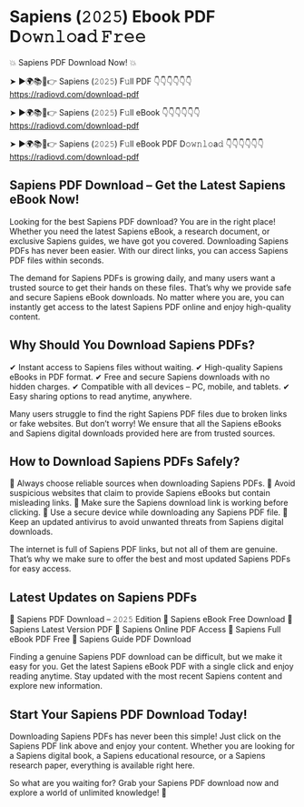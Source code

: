 # Sapiens (𝟸𝟶𝟸𝟻) Ebook PDF D𝚘𝚠𝚗𝚕𝚘a𝚍 𝙵𝚛𝚎𝚎

💥 Sapiens PDF Download Now! 💥

➤ ►🌍📚📱👉 Sapiens (𝟸𝟶𝟸𝟻) F𝚞ll PDF 👇👇👇👇👇👇
https://radiovd.com/download-pdf

➤ ►🌍📚📱👉 Sapiens (𝟸𝟶𝟸𝟻) F𝚞ll eBook 👇👇👇👇👇👇
https://radiovd.com/download-pdf

➤ ►🌍📚📱👉 Sapiens (𝟸𝟶𝟸𝟻) F𝚞ll eBook PDF D𝚘𝚠𝚗𝚕𝚘a𝚍 👇👇👇👇👇👇
https://radiovd.com/download-pdf

## Sapiens PDF Download – Get the Latest Sapiens eBook Now!

Looking for the best Sapiens PDF download? You are in the right place! Whether you need the latest Sapiens eBook, a research document, or exclusive Sapiens guides, we have got you covered. Downloading Sapiens PDFs has never been easier. With our direct links, you can access Sapiens PDF files within seconds.

The demand for Sapiens PDFs is growing daily, and many users want a trusted source to get their hands on these files. That’s why we provide safe and secure Sapiens eBook downloads. No matter where you are, you can instantly get access to the latest Sapiens PDF online and enjoy high-quality content.

## Why Should You Download Sapiens PDFs?

✔ Instant access to Sapiens files without waiting.
✔ High-quality Sapiens eBooks in PDF format.
✔ Free and secure Sapiens downloads with no hidden charges.
✔ Compatible with all devices – PC, mobile, and tablets.
✔ Easy sharing options to read anytime, anywhere.

Many users struggle to find the right Sapiens PDF files due to broken links or fake websites. But don’t worry! We ensure that all the Sapiens eBooks and Sapiens digital downloads provided here are from trusted sources.

## How to Download Sapiens PDFs Safely?

📌 Always choose reliable sources when downloading Sapiens PDFs.
📌 Avoid suspicious websites that claim to provide Sapiens eBooks but contain misleading links.
📌 Make sure the Sapiens download link is working before clicking.
📌 Use a secure device while downloading any Sapiens PDF file.
📌 Keep an updated antivirus to avoid unwanted threats from Sapiens digital downloads.

The internet is full of Sapiens PDF links, but not all of them are genuine. That’s why we make sure to offer the best and most updated Sapiens PDFs for easy access.

## Latest Updates on Sapiens PDFs

🔹 Sapiens PDF Download – 𝟸𝟶𝟸𝟻 Edition
🔹 Sapiens eBook Free Download
🔹 Sapiens Latest Version PDF
🔹 Sapiens Online PDF Access
🔹 Sapiens Full eBook PDF Free
🔹 Sapiens Guide PDF Download

Finding a genuine Sapiens PDF download can be difficult, but we make it easy for you. Get the latest Sapiens eBook PDF with a single click and enjoy reading anytime. Stay updated with the most recent Sapiens content and explore new information.

## Start Your Sapiens PDF Download Today!

Downloading Sapiens PDFs has never been this simple! Just click on the Sapiens PDF link above and enjoy your content. Whether you are looking for a Sapiens digital book, a Sapiens educational resource, or a Sapiens research paper, everything is available right here.

So what are you waiting for? Grab your Sapiens PDF download now and explore a world of unlimited knowledge! 🚀